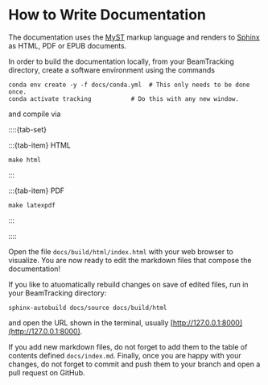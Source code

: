 # How to Write Documentation

The documentation uses the [MyST](https://mystmd.org/) markup language and renders to [Sphinx](https://www.sphinx-doc.org) as HTML, PDF or EPUB documents.

In order to build the documentation locally, from your BeamTracking directory, 
create a software environment using the commands
```{code} bash
conda env create -y -f docs/conda.yml  # This only needs to be done once.
conda activate tracking           # Do this with any new window.
```

and compile via

::::{tab-set}

:::{tab-item} HTML
```{code} bash
make html
```
:::

:::{tab-item} PDF
```{code} bash
make latexpdf
```
:::

::::

Open the file `docs/build/html/index.html` with your web browser to visualize.
You are now ready to edit the markdown files that compose the documentation!

If you like to atuomatically rebuild changes on save of edited files, 
run in your BeamTracking directory:
```{code} bash
sphinx-autobuild docs/source docs/build/html
```
and open the URL shown in the terminal, usually [http://127.0.0.1:8000](http://127.0.0.1:8000).

If you add new markdown files, do not forget to add them to the table of contents defined `docs/index.md`.
Finally, once you are happy with your changes, do not forget to commit and push them to your branch and open a pull request on GitHub.
